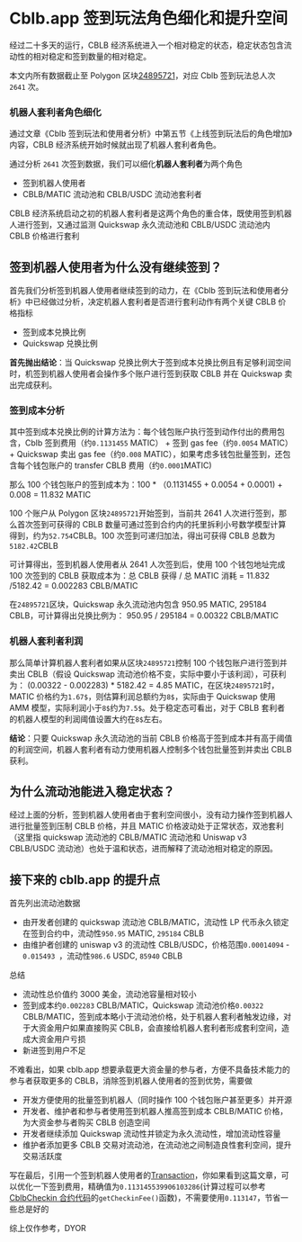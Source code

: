 # Cblb.app 签到玩法角色细化和提升空间

经过二十多天的运行，CBLB 经济系统进入一个相对稳定的状态，稳定状态包含流动性的相对稳定和签到数量的相对稳定。

本文内所有数据截止至 Polygon 区块[24895721](https://polygonscan.com/tx/0xde82e0cc153d8e436f4139f30e86fc3b7613ff5e7adc22aaeb11a3a0947bd476)，对应 Cblb 签到玩法总人次 `2641` 次。

### 机器人套利者角色细化

通过文章《Cblb 签到玩法和使用者分析》中第五节《上线签到玩法后的角色增加》内容，CBLB 经济系统开始时候就出现了机器人套利者角色。

通过分析 `2641` 次签到数据，我们可以细化**机器人套利者**为两个角色

- 签到机器人使用者
- CBLB/MATIC 流动池和 CBLB/USDC 流动池套利者

CBLB 经济系统启动之初的机器人套利者是这两个角色的重合体，既使用签到机器人进行签到，又通过监测 Quickswap 永久流动池和 CBLB/USDC 流动池内 CBLB 价格进行套利

## 签到机器人使用者为什么没有继续签到？

首先我们分析签到机器人使用者继续签到的动力，在《Cblb 签到玩法和使用者分析》中已经做过分析，决定机器人套利者是否进行套利动作有两个关键 CBLB 价格指标

- 签到成本兑换比例
- Quickswap 兑换比例

**首先抛出结论**：当 Quickswap 兑换比例大于签到成本兑换比例且有足够利润空间时，机签到机器人使用者会操作多个账户进行签到获取 CBLB 并在 Quickswap 卖出完成获利。

### 签到成本分析

其中签到成本兑换比例的计算方法为：每个钱包账户执行签到动作付出的费用包含，Cblb 签到费用（约`0.1131455` MATIC） + 签到 gas fee（约`0.0054` MATIC）+ Quickswap 卖出 gas fee（约`0.008` MATIC），如果考虑多钱包批量签到，还包含每个钱包账户的 transfer CBLB 费用（约`0.0001`MATIC)

那么 100 个钱包账户的签到成本为：100 \* （0.1131455 + 0.0054 + 0.0001) + 0.008 = 11.832 MATIC

100 个账户从 Polygon 区块`24895721`开始签到，当前共 2641 人次进行签到，那么首次签到可获得的 CBLB 数量可通过签到合约内的托里拆利小号数学模型计算得到，约为`52.754`CBLB。100 次签到可递归加法，得出可获得 CBLB 总数为`5182.42`CBLB

可计算得出，签到机器人使用者从 2641 人次签到后，使用 100 个钱包地址完成 100 次签到的 CBLB 获取成本为：总 CBLB 获得 / 总 MATIC 消耗 = 11.832 /5182.42 = 0.002283 CBLB/MATIC

在`24895721`区块，Quickswap 永久流动池内包含 950.95 MATIC, 295184 CBLB，可计算得出兑换比例为： 950.95 / 295184 = 0.00322 CBLB/MATIC

### 机器人套利者利润

那么简单计算机器人套利者如果从区块`24895721`控制 100 个钱包账户进行签到并卖出 CBLB（假设 Quickswap 流动池价格不变，实际中要小于该利润），可获利为： (0.00322 - 0.002283) \* 5182.42 = 4.85 MATIC，在区块`24895721`时，MATIC 价格约为`1.67$`，则估算利润总额约为`8$`，实际由于 Quickswap 使用 AMM 模型，实际利润小于`8$`约为`7.5$`。处于稳定态可看出，对于 CBLB 套利者的机器人模型的利润阈值设置大约在`8$`左右。

**结论**：只要 Quickswap 永久流动池的当前 CBLB 价格高于签到成本并有高于阈值的利润空间，机器人套利者有动力使用机器人控制多个钱包批量签到并卖出 CBLB 获利。

## 为什么流动池能进入稳定状态？

经过上面的分析，签到机器人使用者由于套利空间很小，没有动力操作签到机器人进行批量签到压制 CBLB 价格，并且 MATIC 价格波动处于正常状态，双池套利（这里指 quickswap 流动池的 CBLB/MATIC 流动池和 Uniswap v3 CBLB/USDC 流动池）也处于温和状态，进而解释了流动池相对稳定的原因。

## 接下来的 cblb.app 的提升点

首先列出流动池数据

- 由开发者创建的 quickswap 流动池 CBLB/MATIC，流动性 LP 代币永久锁定在签到合约中，流动性`950.95` MATIC, `295184` CBLB
- 由维护者创建的 uniswap v3 的流动性 CBLB/USDC，价格范围`0.00014094` - `0.015493 `，流动性`986.6` USDC, `85940` CBLB

总结

- 流动性总价值约 3000 美金，流动池容量相对较小
- 签到成本约`0.002283` CBLB/MATIC，Quickswap 流动池价格`0.00322` CBLB/MATIC，签到成本略小于流动池价格，处于机器人套利者触发边缘，对于大资金用户如果直接购买 CBLB，会直接给机器人套利者形成套利空间，造成大资金用户亏损
- 新进签到用户不足

不难看出，如果 cblb.app 想要承载更大资金量的参与者，方便不具备技术能力的参与者获取更多的 CBLB，消除签到机器人使用者的签到优势，需要做

- 开发方便使用的批量签到机器人（同时操作 100 个钱包账户甚至更多）并开源
- 开发者、维护者和参与者使用签到机器人推高签到成本 CBLB/MATIC 价格，为大资金参与者购买 CBLB 创造空间
- 开发者继续添加 Quickswap 流动性并锁定为永久流动性，增加流动性容量
- 维护者添加更多 CBLB 交易对流动池，在流动池之间制造良性套利空间，提升交易活跃度

写在最后，引用一个签到机器人使用者的[Transaction](https://polygonscan.com/tx/0xc1f5fd9c97046504c555375bd9cd78cc2969cc2116037b67945b6b5ba47c5682)，你如果看到这篇文章，可以优化一下签到费用，精确值为`0.113145539906103286`(计算过程可以参考[CblbCheckin 合约代码](https://polygonscan.com/address/0x15942E96becA7fA6081740dFB74D7702ec2C3B88#code)的`getCheckinFee()`函数)，不需要使用`0.113147`，节省一些总是好的

综上仅作参考，DYOR
